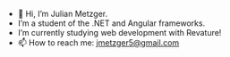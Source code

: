 - 👋 Hi, I’m Julian Metzger.
- I’m a student of the .NET and Angular frameworks.
- I’m currently studying web development with Revature!
- 📫 How to reach me: jmetzger5@gmail.com
